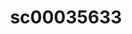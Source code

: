 ---
ee_id_thing: '227'
site: '1'
type: '2'
inv_num: 2010-015
add_credit:
url: 2010-015-sc00035633
title: sc00035633
year: '2010'
display_year: '2010'
medium: 'Pen on All Purpose Security Paper (Grey) #24 bond'
dims: 11 x 8.5 inches
pitch:
ps:
live_url:
youtube:
related_code:
imgs: cadliner-drawing-2010-015-digital-database-ih_1.jpg
subheading:
download:
commission:
related:
layout: things-i-made
---